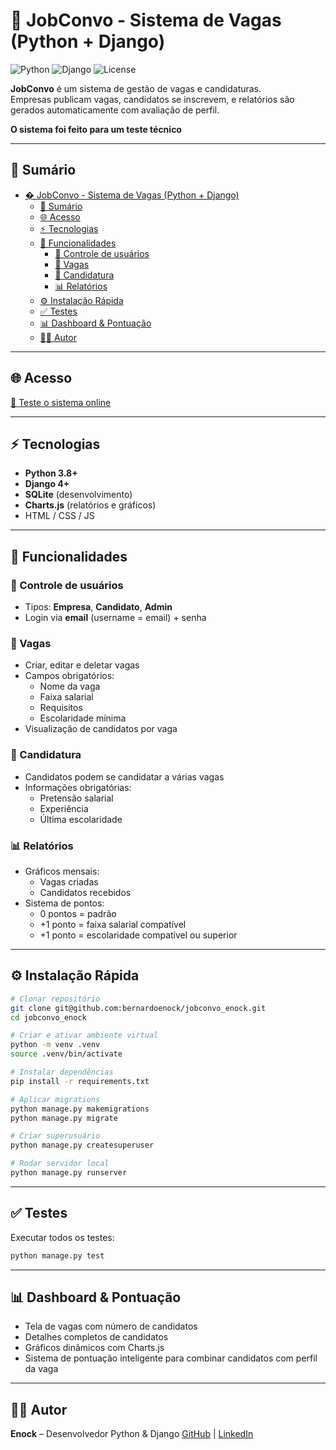 # 🏢 JobConvo - Sistema de Vagas (Python + Django)

![Python](https://img.shields.io/badge/Python-3.8+-blue)
![Django](https://img.shields.io/badge/Django-4+-green)
![License](https://img.shields.io/badge/License-MIT-lightgrey)

**JobConvo** é um sistema de gestão de vagas e candidaturas.  
Empresas publicam vagas, candidatos se inscrevem, e relatórios são gerados automaticamente com avaliação de perfil.

**O sistema foi feito para um teste técnico**

---

## 📌 Sumário

- [� JobConvo - Sistema de Vagas (Python + Django)](#-jobconvo---sistema-de-vagas-python--django)
  - [📌 Sumário](#-sumário)
  - [🌐 Acesso](#-acesso)
  - [⚡ Tecnologias](#-tecnologias)
  - [🚀 Funcionalidades](#-funcionalidades)
    - [👤 Controle de usuários](#-controle-de-usuários)
    - [💼 Vagas](#-vagas)
    - [📝 Candidatura](#-candidatura)
    - [📊 Relatórios](#-relatórios)
  - [⚙️ Instalação Rápida](#️-instalação-rápida)
  - [✅ Testes](#-testes)
  - [📊 Dashboard \& Pontuação](#-dashboard--pontuação)
  - [👨‍💻 Autor](#-autor)

---

## 🌐 Acesso

[🔗 Teste o sistema online](https://bernardoenock.pythonanywhere.com/)

---

## ⚡ Tecnologias

- **Python 3.8+**
- **Django 4+**
- **SQLite** (desenvolvimento)
- **Charts.js** (relatórios e gráficos)
- HTML / CSS / JS

---

## 🚀 Funcionalidades

### 👤 Controle de usuários
- Tipos: **Empresa**, **Candidato**, **Admin**
- Login via **email** (username = email) + senha

### 💼 Vagas
- Criar, editar e deletar vagas
- Campos obrigatórios:
  - Nome da vaga
  - Faixa salarial
  - Requisitos
  - Escolaridade mínima
- Visualização de candidatos por vaga

### 📝 Candidatura
- Candidatos podem se candidatar a várias vagas
- Informações obrigatórias:
  - Pretensão salarial
  - Experiência
  - Última escolaridade

### 📊 Relatórios
- Gráficos mensais:
  - Vagas criadas
  - Candidatos recebidos
- Sistema de pontos:
  - 0 pontos = padrão
  - +1 ponto = faixa salarial compatível
  - +1 ponto = escolaridade compatível ou superior

---

## ⚙️ Instalação Rápida

```bash
# Clonar repositório
git clone git@github.com:bernardoenock/jobconvo_enock.git
cd jobconvo_enock

# Criar e ativar ambiente virtual
python -m venv .venv
source .venv/bin/activate

# Instalar dependências
pip install -r requirements.txt

# Aplicar migrations
python manage.py makemigrations
python manage.py migrate

# Criar superusuário
python manage.py createsuperuser

# Rodar servidor local
python manage.py runserver
````

---

## ✅ Testes

Executar todos os testes:

```bash
python manage.py test
```

---

## 📊 Dashboard & Pontuação

* Tela de vagas com número de candidatos
* Detalhes completos de candidatos
* Gráficos dinâmicos com Charts.js
* Sistema de pontuação inteligente para combinar candidatos com perfil da vaga

---

## 👨‍💻 Autor

**Enock** – Desenvolvedor Python & Django
[GitHub](https://github.com/bernardoenock) | [LinkedIn](https://www.linkedin.com/in/bernardoenock/)
